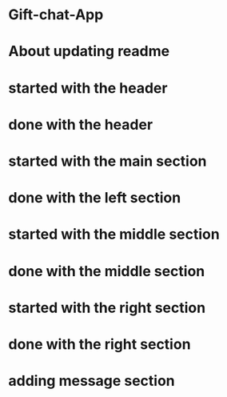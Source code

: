 # Gift-chat-App
# About updating readme
# started with the header
# done  with the header
# started with the main section
# done with the left section
# started with the middle section
# done with the middle section
# started with the right section
# done with the right section
# adding message section